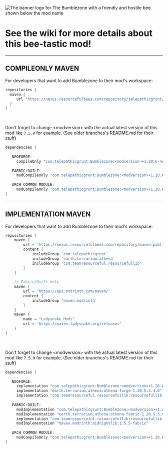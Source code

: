 ![The banner logo for The Bumblezone with a friendly and hostile bee shown below the mod name](https://github.com/TelepathicGrunt/Bumblezone/assets/40846040/968c8470-6ff7-4b11-8f45-da255d1de7ca)

# See the wiki for more details about this bee-tastic mod!

***

## COMPILEONLY MAVEN

For developers that want to add Bumblezone to their mod's workspace:

```gradle
repositories {
  maven {
     url "https://nexus.resourcefulbees.com/repository/telepathicgrunt/"
  }
}
```

&nbsp;

Don't forget to change &lt;modversion> with the actual latest version of this mod like `7.5.0` for example. (See older branches's README.md for their stuff)

```gradle
dependencies {
   ...
   NEOFORGE: 
     compileOnly "com.telepathicgrunt:Bumblezone:<modversion>+1.20.6-neoforge"
     
   FABRIC/QUILT: 
     modCompileOnly "com.telepathicgrunt:Bumblezone:<modversion>+1.20.6-fabric"
     
   ARCH COMMON MODULE: 
     modCompileOnly "com.telepathicgrunt:Bumblezone:<modversion>+1.20.6-common"
}
```

***

## IMPLEMENTATION MAVEN

For developers that want to add Bumblezone to their mod's workspace:

```gradle
repositories {
    maven {
        url = 'https://nexus.resourcefulbees.com/repository/maven-public/'
        content {
            includeGroup 'com.telepathicgrunt'
            includeGroup 'earth.terrarium.athena'
            includeGroup 'com.teamresourceful.resourcefullib'
        }
    }
    
    // Fabric/Quilt only
    maven {
        url = 'https://api.modrinth.com/maven/'
        content {
            includeGroup 'maven.modrinth'
        }
    }
    maven {
        name = "Ladysnake Mods"
        url = 'https://maven.ladysnake.org/releases'
    }
}
```

&nbsp;

Don't forget to change &lt;modversion> with the actual latest version of this mod like `7.5.0` for example. (See older branches's README.md for their stuff)

```gradle
dependencies {
   ...
   NEOFORGE: 
     implementation "com.telepathicgrunt:Bumblezone:<modversion>+1.20.6-neoforge"
     implementation "earth.terrarium.athena:athena-forge-1.20.5:3.4.0"
     implementation "com.teamresourceful.resourcefullib:resourcefullib-forge-1.20.5:2.6.0-beta.7"
     
   FABRIC/QUILT: 
     modImplementation "com.telepathicgrunt:Bumblezone:<modversion>+1.20.6-fabric"
     modImplementation "earth.terrarium.athena:athena-fabric-1.20.5:3.4.0"
     implementation "com.teamresourceful.resourcefullib:resourcefullib-fabric-1.20.5:2.6.0-beta.7"
     modImplementation "maven.modrinth:midnightlib:1.5.5-fabric" 
   
   ARCH COMMON MODULE: 
     modCompileOnly "com.telepathicgrunt:Bumblezone:<modversion>+1.20.6-common"
}
```
